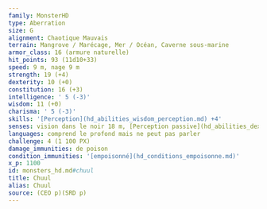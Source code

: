 ```yaml
---
family: MonsterHD
type: Aberration
size: G
alignment: Chaotique Mauvais
terrain: Mangrove / Marécage, Mer / Océan, Caverne sous-marine
armor_class: 16 (armure naturelle)
hit_points: 93 (11d10+33)
speed: 9 m, nage 9 m
strength: 19 (+4)
dexterity: 10 (+0)
constitution: 16 (+3)
intelligence: ' 5 (-3)'
wisdom: 11 (+0)
charisma: ' 5 (-3)'
skills: '[Perception](hd_abilities_wisdom_perception.md) +4'
senses: vision dans le noir 18 m, [Perception passive](hd_abilities_dexterity_perception_passive.md) 14
languages: comprend le profond mais ne peut pas parler
challenge: 4 (1 100 PX)
damage_immunities: de poison
condition_immunities: '[empoisonné](hd_conditions_empoisonne.md)'
x_p: 1100
id: monsters_hd.md#chuul
title: Chuul
alias: Chuul
source: (CEO p)(SRD p)
---
```


